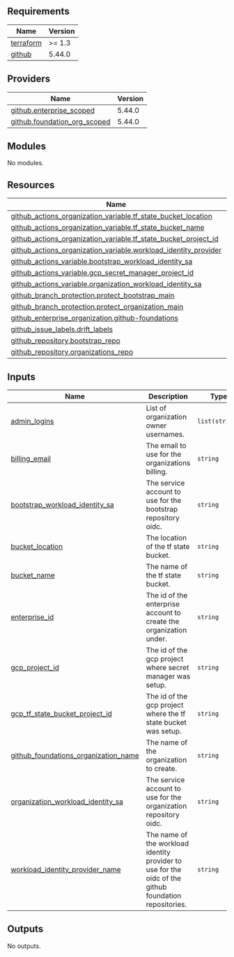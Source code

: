 ## Requirements

| Name | Version |
|------|---------|
| <a name="requirement_terraform"></a> [terraform](#requirement\_terraform) | >= 1.3 |
| <a name="requirement_github"></a> [github](#requirement\_github) | 5.44.0 |

## Providers

| Name | Version |
|------|---------|
| <a name="provider_github.enterprise_scoped"></a> [github.enterprise\_scoped](#provider\_github.enterprise\_scoped) | 5.44.0 |
| <a name="provider_github.foundation_org_scoped"></a> [github.foundation\_org\_scoped](#provider\_github.foundation\_org\_scoped) | 5.44.0 |

## Modules

No modules.

## Resources

| Name | Type |
|------|------|
| [github_actions_organization_variable.tf_state_bucket_location](https://registry.terraform.io/providers/hashicorp/github/5.44.0/docs/resources/actions_organization_variable) | resource |
| [github_actions_organization_variable.tf_state_bucket_name](https://registry.terraform.io/providers/hashicorp/github/5.44.0/docs/resources/actions_organization_variable) | resource |
| [github_actions_organization_variable.tf_state_bucket_project_id](https://registry.terraform.io/providers/hashicorp/github/5.44.0/docs/resources/actions_organization_variable) | resource |
| [github_actions_organization_variable.workload_identity_provider](https://registry.terraform.io/providers/hashicorp/github/5.44.0/docs/resources/actions_organization_variable) | resource |
| [github_actions_variable.bootstrap_workload_identity_sa](https://registry.terraform.io/providers/hashicorp/github/5.44.0/docs/resources/actions_variable) | resource |
| [github_actions_variable.gcp_secret_manager_project_id](https://registry.terraform.io/providers/hashicorp/github/5.44.0/docs/resources/actions_variable) | resource |
| [github_actions_variable.organization_workload_identity_sa](https://registry.terraform.io/providers/hashicorp/github/5.44.0/docs/resources/actions_variable) | resource |
| [github_branch_protection.protect_bootstrap_main](https://registry.terraform.io/providers/hashicorp/github/5.44.0/docs/resources/branch_protection) | resource |
| [github_branch_protection.protect_organization_main](https://registry.terraform.io/providers/hashicorp/github/5.44.0/docs/resources/branch_protection) | resource |
| [github_enterprise_organization.github-foundations](https://registry.terraform.io/providers/hashicorp/github/5.44.0/docs/resources/enterprise_organization) | resource |
| [github_issue_labels.drift_labels](https://registry.terraform.io/providers/hashicorp/github/5.44.0/docs/resources/issue_labels) | resource |
| [github_repository.bootstrap_repo](https://registry.terraform.io/providers/hashicorp/github/5.44.0/docs/resources/repository) | resource |
| [github_repository.organizations_repo](https://registry.terraform.io/providers/hashicorp/github/5.44.0/docs/resources/repository) | resource |

## Inputs

| Name | Description | Type | Default | Required |
|------|-------------|------|---------|:--------:|
| <a name="input_admin_logins"></a> [admin\_logins](#input\_admin\_logins) | List of organization owner usernames. | `list(string)` | n/a | yes |
| <a name="input_billing_email"></a> [billing\_email](#input\_billing\_email) | The email to use for the organizations billing. | `string` | n/a | yes |
| <a name="input_bootstrap_workload_identity_sa"></a> [bootstrap\_workload\_identity\_sa](#input\_bootstrap\_workload\_identity\_sa) | The service account to use for the bootstrap repository oidc. | `string` | n/a | yes |
| <a name="input_bucket_location"></a> [bucket\_location](#input\_bucket\_location) | The location of the tf state bucket. | `string` | n/a | yes |
| <a name="input_bucket_name"></a> [bucket\_name](#input\_bucket\_name) | The name of the tf state bucket. | `string` | n/a | yes |
| <a name="input_enterprise_id"></a> [enterprise\_id](#input\_enterprise\_id) | The id of the enterprise account to create the organization under. | `string` | n/a | yes |
| <a name="input_gcp_project_id"></a> [gcp\_project\_id](#input\_gcp\_project\_id) | The id of the gcp project where secret manager was setup. | `string` | n/a | yes |
| <a name="input_gcp_tf_state_bucket_project_id"></a> [gcp\_tf\_state\_bucket\_project\_id](#input\_gcp\_tf\_state\_bucket\_project\_id) | The id of the gcp project where the tf state bucket was setup. | `string` | n/a | yes |
| <a name="input_github_foundations_organization_name"></a> [github\_foundations\_organization\_name](#input\_github\_foundations\_organization\_name) | The name of the organization to create. | `string` | n/a | yes |
| <a name="input_organization_workload_identity_sa"></a> [organization\_workload\_identity\_sa](#input\_organization\_workload\_identity\_sa) | The service account to use for the organization repository oidc. | `string` | n/a | yes |
| <a name="input_workload_identity_provider_name"></a> [workload\_identity\_provider\_name](#input\_workload\_identity\_provider\_name) | The name of the workload identity provider to use for the oidc of the github foundation repositories. | `string` | n/a | yes |

## Outputs

No outputs.
